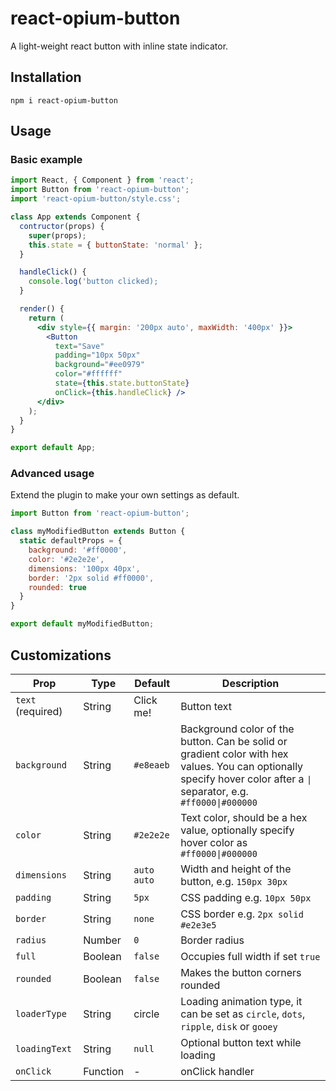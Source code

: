 # react-opium-button

A light-weight react button with inline state indicator.

## Installation
`npm i react-opium-button`

## Usage

### Basic example
```jsx
import React, { Component } from 'react';
import Button from 'react-opium-button';
import 'react-opium-button/style.css';

class App extends Component {
  contructor(props) {
    super(props);
    this.state = { buttonState: 'normal' };
  }

  handleClick() {
    console.log('button clicked);
  }

  render() {
    return (
      <div style={{ margin: '200px auto', maxWidth: '400px' }}>
        <Button
          text="Save"
          padding="10px 50px"
          background="#ee0979"
          color="#ffffff"
          state={this.state.buttonState}
          onClick={this.handleClick} />
      </div>
    );
  }
}

export default App;
```

### Advanced usage
Extend the plugin to make your own settings as default.
```jsx
import Button from 'react-opium-button';

class myModifiedButton extends Button {
  static defaultProps = {
    background: '#ff0000',
    color: '#2e2e2e',
    dimensions: '100px 40px',
    border: '2px solid #ff0000',
    rounded: true
  }
}

export default myModifiedButton;
```

## Customizations

| Prop | Type | Default | Description |
|---|---|---|---|
| `text` (required) | String | Click me! | Button text |
| `background` | String | `#e8eaeb` | Background color of the button. Can be solid or gradient color with hex values. You can optionally specify hover color after a `\|` separator, e.g. `#ff0000\|#000000` |
| `color` | String | `#2e2e2e` | Text color, should be a hex value, optionally specify hover color as `#ff0000\|#000000` |
| `dimensions` | String | `auto auto` | Width and height of the button, e.g. `150px 30px` |
| `padding` | String | `5px` | CSS padding e.g. `10px 50px` |
| `border` | String | `none` | CSS border e.g. `2px solid #e2e3e5` |
| `radius` | Number | `0` | Border radius |
| `full` | Boolean | `false` | Occupies full width if set `true` |
| `rounded` | Boolean | `false` | Makes the button corners rounded |
| `loaderType` | String | circle | Loading animation type, it can be set as `circle`, `dots`, `ripple`, `disk` or `gooey` |
| `loadingText` | String | `null` | Optional button text while loading |
| `onClick` | Function | - | onClick handler |
